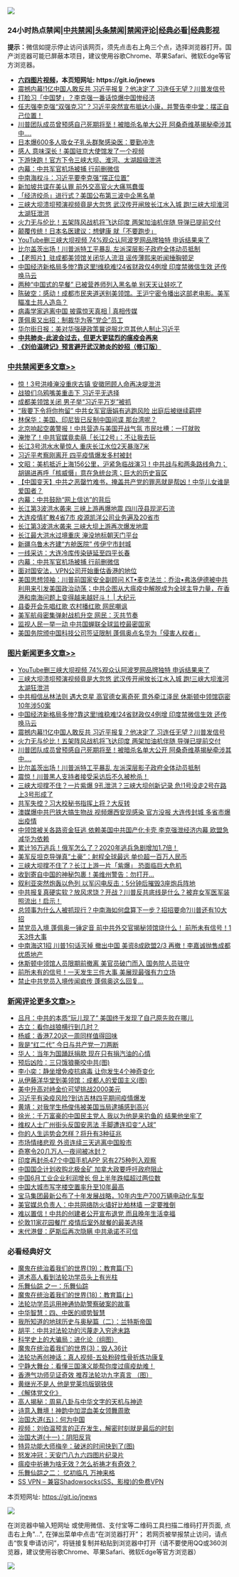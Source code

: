 ![](https://raw.githubusercontent.com/fqnews/bnews/master/64photo/fqnews-qr.jpg)

<div id="tt">
<h3>24小时热点禁闻|<a href="#%E4%B8%AD%E5%85%B1%E7%A6%81%E9%97%BB%E6%9B%B4%E5%A4%9A%E6%96%87%E7%AB%A0">中共禁闻</a>|<a href="#%E5%9B%BE%E7%89%87%E6%96%B0%E9%97%BB%E6%9B%B4%E5%A4%9A%E6%96%87%E7%AB%A0">头条禁闻</a>|<a href="#%E6%96%B0%E9%97%BB%E8%AF%84%E8%AE%BA%E6%9B%B4%E5%A4%9A%E6%96%87%E7%AB%A0">禁闻评论|<a href="#%E5%BF%85%E7%9C%8B%E7%BB%8F%E5%85%B8%E5%A5%BD%E6%96%87">经典必看|<a href="https://gitlab.com/zh99/dong/-/blob/master/README.md#%E7%9C%9F%E7%9B%B8%E8%A7%86%E9%A2%91">经典影视</a></h3>
<div><b>提示：</b>微信如提示停止访问该网页，须先点击右上角三个点，选择浏览器打开。国产浏览器可能已屏蔽本项目，建议使用谷歌Chrome、苹果Safari、微软Edge等官方浏览器。</div>
<ul>
<li><b><a href="http://d1.bdrive.tk/64.mp4" target="_blank">六四图片视频</a>，本页短网址: https://git.io/jnews</b></li>
<li><a href="/topimagenews/20200727/1367042.md">震撼内幕!1亿中国人敢反共 习近平报复？他决定了 习连任无望？川普发信号</a></li>
<li><a href="/cbnews/20200727/1366952.md">打脸习「中国梦」？李克强一番话惊爆中国惨经济</a></li>
<li><a href="/bannedvideo/20200727/1366873.md">任志强李克强“双强克习”？习近平突然宣布抵达小康，并警告李中堂：摆正自己位置！</a></li>
<li><a href="/topimagenews/20200727/1366805.md">川普团队成员曾预感自己死期将至！被暗杀名单大公开 阿桑奇维基揭秘牵涉其中….</a></li>
<li><a href="/baitai/20200727/1366999.md">日本爆600多人吸女子乳头群聚感染医：要勤冲洗</a></li>
<li><a href="/cbnews/20200727/1366893.md">感人 意味深长！美国驻京大使馆发了一个视频</a></li>
<li><a href="/cbnews/20200727/1366842.md">下游快跑！官方下令三峡大坝、淮河、太湖超级泄洪</a></li>
<li><a href="/cbnews/20200728/1367170.md">内幕：中共军官机场被捕 行前删微信</a></li>
<li><a href="/cbnews/20200727/1366894.md">中南海权斗：习近平要李克强“摆正位置”</a></li>
<li><a href="/cnnews/20200727/1366957.md">新加坡共谍在美认罪 前外交高官火大痛骂蠢蛋</a></li>
<li><a href="/cnnews/20200727/1366850.md">「经济绞杀」进行式？美国公布第三波中企黑名单</a></li>
<li><a href="/topimagenews/20200727/1367132.md">三峡大坝溃坝预演视频竟是大忽悠 武汉传开闸放长江水入城 跑!三峡大坝淮河太湖狂泄洪</a></li>
<li><a href="/topimagenews/20200727/1366924.md">火力无与伦比！五架阵风战机将飞达印度 两架加油机伴随 导弹已提前交付</a></li>
<li><a href="/health/20200727/1366932.md">颠覆传统！日本名医建议：想健康 就「不要跑步」</a></li>
<li><a href="/topimagenews/20200727/1367147.md">YouTube删三峡大坝视频 74%观众认阿波罗网品牌独特 申诉结果来了</a></li>
<li><a href="/topimagenews/20200727/1366794.md">比尔盖茨出场！川普派特工平暴乱 左派深层影子政府全体动员抵制</a></li>
<li><a href="/lifebaike/20200727/1366845.md">【老照片】驻成都美领馆关闭华人流泪 谣传薄熙来听闻捶胸顿足</a></li>
<li><a href="/topimagenews/20200727/1367053.md">中国经济新格局多惨?靠这里!维稳难!24省财政仅4例增 印度禁微信生效 还传唤马云</a></li>
<li><a href="/lifebaike/20200727/1366940.md">两种“中国式的早餐” 已被营养师列入黑名单 别天天让娃吃了</a></li>
<li><a href="/bannedvideo/20200728/1367217.md">陈破空：感动！成都市民夹道送别美领馆。王沪宁密令播出这部老电影。美军瞄准土共人造岛？</a></li>
<li><a href="/bannedvideo/20200727/1367070.md">病毒学家逃离中国 披露惊天真相 | 真相传媒</a></li>
<li><a href="/cbnews/20200727/1366915.md">蓬佩奥又出招：制裁华为等“党企”员工</a></li>
<li><a href="/worldnews/usa/20200727/1366960.md">华尔街日报：美对华强硬政策冀说服北京其他人制止习近平</a></li>
<li><b><a href="/comments/20200211/1275071.md" target="_blank">中共肺炎-此波会过去，但更大更猛烈的瘟疫会再来</a></b></li>
<li><b><a href="/comments/20200207/1272816.md" target="_blank">《刘伯温碑记》预言避开武汉肺炎的妙招（修订版）</a></b></li>
</ul>
</div>

<div class="catlist">
<h3><a href="/cbnews/" target="_blank">中共禁闻</a><span><a href="/cbnews/" target="_blank" rel="nofollow">更多文章>></a></span></h3>
<ul>
<li><a href="/cbnews/20200728/1367324.md" target="_blank">惊！3号洪峰淹没重庆古镇 安徽罔顾人命再决堤泄洪</a></li>
<li><a href="/cbnews/20200728/1367311.md" target="_blank">战狼们乌鸦嘴美重击下 习近平无选择</a></li>
<li><a href="/cbnews/20200728/1367310.md" target="_blank">成都美领馆关闭 男子举“习近平万岁”被抓</a></li>
<li><a href="/cbnews/20200728/1367298.md" target="_blank">&#8220;我要下令将你拘留&#8221; 中共女军官唐娟有逃跑风险 出庭后被继续羁押</a></li>
<li><a href="/cbnews/20200728/1367131.md" target="_blank">林保华：美国、印尼皆已反制中国间谍 那台湾呢？</a></li>
<li><a href="/cbnews/20200728/1367281.md" target="_blank">北京响起空袭警报！中共营造与美国开战气氛 市民吐槽：一打就败</a></li>
<li><a href="/cbnews/20200728/1367280.md" target="_blank">淹惨了！中共官媒竟卖萌「长江2号」：不让我去玩</a></li>
<li><a href="/cbnews/20200728/1367279.md" target="_blank">长江3号洪水水量惊人 重庆长江水位2天暴涨7米</a></li>
<li><a href="/cbnews/20200728/1367268.md" target="_blank">习近平考察刚离开 四平疫情爆发多村被封</a></li>
<li><a href="/cbnews/20200728/1367265.md" target="_blank">文昭：美机抵近上海156公里，沪紧急临战演习！中共战与和两条路线角力；胡锡进再呼「核威慑」意在急统台湾；巨大的历史盲区</a></li>
<li><a href="/cbnews/20200728/1367262.md" target="_blank">【中国变天】中共之恶罄竹难书，掩盖共产党的罪恶就是帮凶！中华儿女谁是爱国者？</a></li>
<li><a href="/cbnews/20200728/1367244.md" target="_blank">内幕：中共鼓励“网上信访”的背后</a></li>
<li><a href="/cbnews/20200728/1367218.md" target="_blank">长江第3波洪水袭来 三峡上游再爆地震 四川茂县现泥石流</a></li>
<li><a href="/cbnews/20200728/1367197.md" target="_blank">大连疫情扩散4省7市 疫源凯洋公司业务遍及20省市</a></li>
<li><a href="/cbnews/20200728/1367188.md" target="_blank">长江第3波洪水袭来 三峡大坝上游再次爆发地震</a></li>
<li><a href="/cbnews/20200728/1367187.md" target="_blank">长江最大洪水过境重庆 淹没地标朝天门平台</a></li>
<li><a href="/cbnews/20200728/1367186.md" target="_blank">新疆乌鲁木齐建“方舱医院” 传伊宁市封城</a></li>
<li><a href="/cbnews/20200728/1367171.md" target="_blank">一线采访：大连冷库传染链延至四平长春</a></li>
<li><a href="/cbnews/20200728/1367170.md" target="_blank">内幕：中共军官机场被捕 行前删微信</a></li>
<li><a href="/cbnews/20200727/1367065.md" target="_blank">面对国安法，VPN公司开始重估香港的地位</a></li>
<li><a href="/cbnews/20200727/1367066.md" target="_blank">美国思想领袖：川普前国家安全副顾问 KT•麦克法兰：乔治•弗洛伊德被中共利用来引发美国政治动荡；中共企图从大瘟疫中解脱成为全球主导力量，在香港和南海问题上变得越来越好斗！ |  大纪元</a></li>
<li><a href="/cbnews/20200727/1367010.md" target="_blank">县委开会先唱红歌 农村播红歌 网民嘲讽</a></li>
<li><a href="/cbnews/20200727/1366994.md" target="_blank">美军航母密集弹射战机升空 网民：灭共节奏</a></li>
<li><a href="/cbnews/20200727/1366991.md" target="_blank">监视人民一举一动 中共国蝉联全球监控最密国家</a></li>
<li><a href="/cbnews/20200727/1366990.md" target="_blank">美国务院颁中国科技公司签证限制 蓬佩奥点名华为「侵害人权者」</a></li>

</ul>
</div>
<div class="catlist">
<h3><a href="/topimagenews/" target="_blank">图片新闻</a><span><a href="/topimagenews/" target="_blank" rel="nofollow">更多文章>></a></span></h3>
<ul>
<li><a href="/topimagenews/20200727/1367147.md" target="_blank">YouTube删三峡大坝视频 74%观众认阿波罗网品牌独特 申诉结果来了</a></li>
<li><a href="/topimagenews/20200727/1367132.md" target="_blank">三峡大坝溃坝预演视频竟是大忽悠 武汉传开闸放长江水入城 跑!三峡大坝淮河太湖狂泄洪</a></li>
<li><a href="/topimagenews/20200727/1367113.md" target="_blank">中共相信丛林法则 遇大克星 高官德女离奇死 意外牵江泽民 休斯顿中领馆窃密10年涉50案</a></li>
<li><a href="/topimagenews/20200727/1367053.md" target="_blank">中国经济新格局多惨?靠这里!维稳难!24省财政仅4例增 印度禁微信生效 还传唤马云</a></li>
<li><a href="/topimagenews/20200727/1367042.md" target="_blank">震撼内幕!1亿中国人敢反共 习近平报复？他决定了 习连任无望？川普发信号</a></li>
<li><a href="/topimagenews/20200727/1366924.md" target="_blank">火力无与伦比！五架阵风战机将飞达印度 两架加油机伴随 导弹已提前交付</a></li>
<li><a href="/topimagenews/20200727/1366805.md" target="_blank">川普团队成员曾预感自己死期将至！被暗杀名单大公开 阿桑奇维基揭秘牵涉其中….</a></li>
<li><a href="/topimagenews/20200727/1366794.md" target="_blank">比尔盖茨出场！川普派特工平暴乱 左派深层影子政府全体动员抵制</a></li>
<li><a href="/topimagenews/20200727/1366775.md" target="_blank">震惊！川普黑人支持者接受采访后不久被枪杀！</a></li>
<li><a href="/topimagenews/20200726/1366657.md" target="_blank">三峡大坝撑不住？一片紫爆 9孔泄洪？三峡大坝创新记录 危!1号没走2号在路上3号形成了</a></li>
<li><a href="/topimagenews/20200726/1366644.md" target="_blank">共军失控？习大校秘书指挥上将？大反转</a></li>
<li><a href="/topimagenews/20200726/1366506.md" target="_blank">澳媒爆中共巴铁大搞生物战 视频爆西安现感染 官方没报 大连传封城 多省市爆出疫情</a></li>
<li><a href="/topimagenews/20200726/1366505.md" target="_blank">中领馆被关各路资金狂逃 依赖美国中共国产化卡壳 李克强泄经济内幕 欧盟急减华为依赖</a></li>
<li><a href="/topimagenews/20200726/1366504.md" target="_blank">累计16万逃兵！俄军怎么了？2020年逃兵急剧增加1.7倍！</a></li>
<li><a href="/topimagenews/20200726/1366503.md" target="_blank">美军反坦克导弹真&#8221;土豪&#8221;：射程全球最远 单价超一百万人民币</a></li>
<li><a href="/topimagenews/20200726/1366502.md" target="_blank">三峡大坝撑不住了？长江上游一片「紫爆」 恐面临巨大危机</a></li>
<li><a href="/topimagenews/20200726/1366501.md" target="_blank">收到寄自中国的神秘包裹！美维州警告：勿打开&#8230;</a></li>
<li><a href="/topimagenews/20200726/1366500.md" target="_blank">叙利亚突然炮轰以色列 以军闪电反击：5分钟后摧毁3座炮兵阵地</a></li>
<li><a href="/topimagenews/20200725/1366320.md" target="_blank">中共报复真硬实软？放风求饶？开战？川普反共底线是什么？被弃女军医军装照流出！启示！</a></li>
<li><a href="/topimagenews/20200725/1366305.md" target="_blank">总领事为​​​什么人被抓现行？中南海如何盘算下一步？招招要命?川普还有10大招</a></li>
<li><a href="/topimagenews/20200725/1366252.md" target="_blank">禁党员入境 蓬佩奥一锤定音 前中共外交官揭秘领馆烧什么！ 前所未有信号！1天3件大事</a></li>
<li><a href="/topimagenews/20200725/1366241.md" target="_blank">中南海这1招 川普1句话灭掉 撤出中国 美资8成欧盟2/3 再撤！李嘉诚抛售成都优质地产</a></li>
<li><a href="/topimagenews/20200725/1366080.md" target="_blank">休斯顿中领馆人员限期前撤离 美官员破门而入 国务院人员驻守</a></li>
<li><a href="/topimagenews/20200725/1366045.md" target="_blank">前所未有的信号！一天发生三件大事 美展现最强有力立场</a></li>
<li><a href="/topimagenews/20200725/1366028.md" target="_blank">禁止中共党员入境传闻疯传 蓬佩奥这么回复&#8230;</a></li>

</ul>
</div>
<div class="catlist">
<h3><a href="/comments/" target="_blank">新闻评论</a><span><a href="/comments/" target="_blank" rel="nofollow">更多文章>></a></span></h3>
<ul>
<li><a href="/comments/20200728/1367328.md" target="_blank">吕月：中共的本质“玩儿现了” 美国终于发现了自己原先败在哪儿</a></li>
<li><a href="/comments/20200728/1367327.md" target="_blank">古立：看你战狼横行到几时？</a></li>
<li><a href="/comments/20200728/1367319.md" target="_blank">杨威：香港7.20这一周同样值得回味</a></li>
<li><a href="/comments/20200728/1367318.md" target="_blank">我是“红二代” 今日与共产党一刀两断</a></li>
<li><a href="/comments/20200728/1367317.md" target="_blank">华人：当年为国踊跃捐款 现在只有捐汽油的心情</a></li>
<li><a href="/comments/20200728/1367309.md" target="_blank">预后凶险：三只饿狼撕咬中共(图)</a></li>
<li><a href="/comments/20200728/1367304.md" target="_blank">李小奕：静坐增免疫抗病毒 让你发生4个神奇变化</a></li>
<li><a href="/comments/20200728/1367297.md" target="_blank">从伊藤洋华堂到美领馆：成都人的爱国主义(图)</a></li>
<li><a href="/comments/20200728/1367296.md" target="_blank">美中升高对峙金价可望挑战2000美元</a></li>
<li><a href="/comments/20200728/1367290.md" target="_blank">习近平有染疫风险?到访吉林四平期间疫情爆发</a></li>
<li><a href="/comments/20200728/1367287.md" target="_blank">黄靖：对我学生杨俊伟被美国当局逮捕感到高兴</a></li>
<li><a href="/comments/20200728/1367274.md" target="_blank">徐光：千万富豪的中国民主党人 我以为他是来钓鱼的 结果他坐牢了</a></li>
<li><a href="/comments/20200728/1367263.md" target="_blank">维权人士广州街头反国安恶法 手脚遭连扣变“人球”</a></li>
<li><a href="/comments/20200728/1367261.md" target="_blank">你的人生运势会怎样？将升有3种征兆</a></li>
<li><a href="/comments/20200728/1367257.md" target="_blank">市场情绪悲观 外资连续三天逃离中国股市</a></li>
<li><a href="/comments/20200728/1367256.md" target="_blank">奇寒令20几万人一夜间被冰封？</a></li>
<li><a href="/comments/20200728/1367252.md" target="_blank">印度再封杀47个中国手机APP 另有275种列入观察</a></li>
<li><a href="/comments/20200728/1367251.md" target="_blank">中国国企计划收购北极金矿 加拿大政要呼吁政府阻止</a></li>
<li><a href="/comments/20200728/1367250.md" target="_blank">中国6月工业企业利润增长 但上半年跌幅超过两位数</a></li>
<li><a href="/comments/20200728/1367248.md" target="_blank">中国大城市写字楼空置率升至10年最高</a></li>
<li><a href="/comments/20200728/1367245.md" target="_blank">宝马集团最新公布了十年发展战略，10年内生产700万辆电动化车型</a></li>
<li><a href="/comments/20200728/1367243.md" target="_blank">美官媒总负责人：中共网络防火墙好比柏林墙 一定要推倒</a></li>
<li><a href="/comments/20200728/1367242.md" target="_blank">难以置信！中共的创建者公开宣布退党 而且晚年生活幸福</a></li>
<li><a href="/comments/20200728/1367241.md" target="_blank">伦敦11家花园餐厅 疫情后室外就餐的最美选择</a></li>
<li><a href="/comments/20200728/1367225.md" target="_blank">末代港督：萨斯后再次隐瞒    中共承诺不可信</a></li>

</ul>
</div>

<div class="catlist">
<h3>必看经典好文</h3>
<ul>
<li><a href="/comments/20180716/972458.md" target="_blank">魔鬼在统治着我们的世界(19)：教育篇(下)</a></li>
<li><a href="/comments/20200227/1284657.md" target="_blank">道术高人看到法轮功学员头上有光柱</a></li>
<li><a href="/tculture/20170710/789533.md" target="_blank">乐舞仙踪 之一：乐舞仙踪</a></li>
<li><a href="/topimagenews/20180701/965109.md" target="_blank">魔鬼在统治着我们的世界(18)：教育篇(上)</a></li>
<li><a href="/cbnews/20170626/780479.md" target="_blank">法轮功学员运用神通协助警察破案的故事</a></li>
<li><a href="/comments/20200605/783247.md" target="_blank">中华智慧：四、中医的顺势智慧</a></li>
<li><a href="/tculture/xiulian/20170614/774347.md" target="_blank">我所知道的地球历史与奥秘篇（二）：兰特斯帝国</a></li>
<li><a href="/cbnews/20200720/1363328.md" target="_blank">胡平：中共对法轮功的污蔑走入穷途末路</a></li>
<li><a href="/comments/20200605/783246.md" target="_blank">科学史上的大骗局：进化论（组图）</a></li>
<li><a href="/topimagenews/20180521/945342.md" target="_blank">魔鬼在统治着我们的世界(3)：毁人36计</a></li>
<li><a href="/comments/20190516/1128964.md" target="_blank">法轮功再创神话：真人视频-五处粉碎性骨折炼功康复</a></li>
<li><a href="/comments/20200527/1273654.md" target="_blank">宁静大舞台：看懂三国演义能帮你度过瘟疫劫难！</a></li>
<li><a href="/comments/20200517/1330064.md" target="_blank">香港气功师见证奇效 推荐法轮功九字真言 （图）</a></li>
<li><a href="/lifebaike/20190522/1131765.md" target="_blank">黄继光不是人 他是党莱坞版钢铁侠</a></li>
<li><a href="/bookwiki/20130610/138400.md" target="_blank">《解体党文化》</a></li>
<li><a href="/aomi/history/20170924/831575.md" target="_blank">高人揭秘：周易八卦与中华文字的天机与神迹</a></li>
<li><a href="/topimagenews/20170208/656009.md" target="_blank">诗意入舞境！神韵中加混血美女领舞周歌</a></li>
<li><a href="/cbnews/20180311/913065.md" target="_blank">治国大道(五)：何为中国</a></li>
<li><a href="/comments/20200628/1351782.md" target="_blank">视频：刘伯温预言的正在发生，解密时刻就是最后的时刻</a></li>
<li><a href="/cbnews/20180317/915893.md" target="_blank">治国大道(十一)：阴阳反背</a></li>
<li><a href="/ccpdope/20200703/1355002.md" target="_blank">特异功能大师梅辛：破迷的时间快到了(图)</a></li>
<li><a href="/comments/20200604/783200.md" target="_blank">怒发冲冠：天安门八九六四图片纪录片</a></li>
<li><a href="/comments/20200502/1322275.md" target="_blank">瘟疫中祈祷为啥无效？怎么祈祷才有奇效？</a></li>
<li><a href="/tculture/20170711/790081.md" target="_blank">乐舞仙踪之二： 忆初临凡 万神来格</a></li>
<li><a href="/comments/20191231/1250654.md" target="_blank">SS VPN &#8211; 兼容Shadowsocks(SS、影梭)的免费VPN</a></li>

</ul>
</div>

本页短网址: https://git.io/jnews

![](https://raw.githubusercontent.com/fqnews/bnews/master/64photo/fqnews-qr.jpg)

在浏览器中输入短网址 或使用微信、支付宝等二维码工具扫描二维码打开页面, 点击右上角"...", 在弹出菜单中点击“在浏览器打开”； 若网页被举报禁止访问，请点击“恢复申请访问”，将链接复制并粘贴到浏览器中打开（请不要使用QQ或360浏览器，建议使用谷歌Chrome、苹果Safari、微软Edge等官方浏览器）

![](https://raw.githubusercontent.com/fqnews/bnews/master/64photo/wx.jpg)